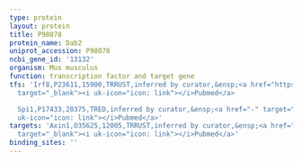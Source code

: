 ```yaml
---
type: protein
layout: protein
title: P98078
protein_name: Dab2
uniprot_accession: P98078
ncbi_gene_id: '13132'
organism: Mus musculus
function: transcription factor and target gene
tfs: 'Irf8,P23611,15900,TRRUST,inferred by curator,&ensp;<a href="https://www.ncbi.nlm.nih.gov/pubmed/?term=11823414%5Buid%5D"
  target="_blank"><i uk-icon="icon: link"></i>Pubmed</a>

  Spi1,P17433,20375,TRED,inferred by curator,&ensp;<a href="-" target="_blank"><i
  uk-icon="icon: link"></i>Pubmed</a>'
targets: 'Axin1,O35625,12005,TRRUST,inferred by curator,&ensp;<a href="https://www.ncbi.nlm.nih.gov/pubmed/?term=19581931%5Buid%5D"
  target="_blank"><i uk-icon="icon: link"></i>Pubmed</a>'
binding_sites: ''
---
```

